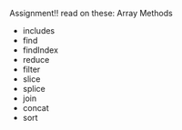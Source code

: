 Assignment!! read on these:
Array Methods
  - includes
  - find
  - findIndex
  - reduce
  - filter
  - slice
  - splice
  - join
  - concat
  - sort